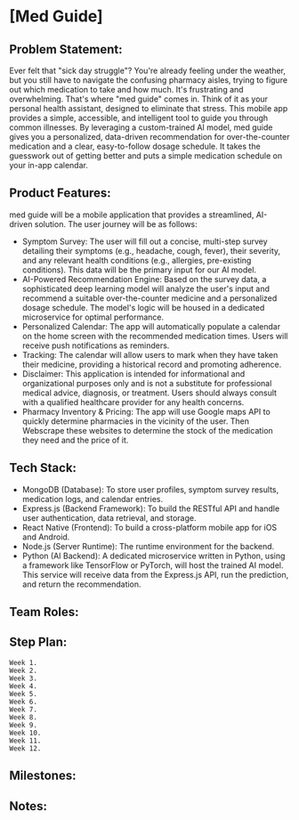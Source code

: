 # [Med Guide]
## Problem Statement:
Ever felt that "sick day struggle"? You're already feeling under the weather, but you still have to navigate the confusing pharmacy aisles, trying to figure out which medication to take and how much. It's frustrating and overwhelming. That's where "med guide" comes in. Think of it as your personal health assistant, designed to eliminate that stress. This mobile app provides a simple, accessible, and intelligent tool to guide you through common illnesses. By leveraging a custom-trained AI model, med guide gives you a personalized, data-driven recommendation for over-the-counter medication and a clear, easy-to-follow dosage schedule. It takes the guesswork out of getting better and puts a simple medication schedule on your in-app calendar.
## Product Features:
med guide will be a mobile application that provides a streamlined, AI-driven solution. 
The user journey will be as follows:
- Symptom Survey: The user will fill out a concise, multi-step survey detailing their symptoms (e.g., headache, cough, fever), their severity, and any relevant health conditions (e.g., allergies, pre-existing conditions). This data will be the primary input for our AI model.
- AI-Powered Recommendation Engine: Based on the survey data, a sophisticated deep learning model will analyze the user's input and recommend a suitable over-the-counter medicine and a personalized dosage schedule. The model's logic will be housed in a dedicated microservice for optimal performance.
- Personalized Calendar: The app will automatically populate a calendar on the home screen with the recommended medication times. Users will receive push notifications as reminders.
- Tracking: The calendar will allow users to mark when they have taken their medicine, providing a historical record and promoting adherence.
- Disclaimer: This application is intended for informational and organizational purposes only and is not a substitute for professional medical advice, diagnosis, or treatment. Users should always consult with a qualified healthcare provider for any health concerns.
- Pharmacy Inventory & Pricing: The app will use Google maps API to quickly determine pharmacies in the vicinity of the user. Then Webscrape these websites to determine the stock of the medication they need and the price of it.

## Tech Stack:
- MongoDB (Database): To store user profiles, symptom survey results, medication logs, and calendar entries.
- Express.js (Backend Framework): To build the RESTful API and handle user authentication, data retrieval, and storage.
- React Native (Frontend): To build a cross-platform mobile app for iOS and Android.
- Node.js (Server Runtime): The runtime environment for the backend.
- Python (AI Backend): A dedicated microservice written in Python, using a framework like TensorFlow or PyTorch, will host the trained AI model. This service will receive data from the Express.js API, run the prediction, and return the recommendation.
## Team Roles: 

## Step Plan:
	Week 1. 
	Week 2.  
	Week 3.
 	Week 4.
  	Week 5.
   	Week 6.
	Week 7.
 	Week 8.
  	Week 9.
   	Week 10.
	Week 11.
 	Week 12.

## Milestones:

## Notes:

